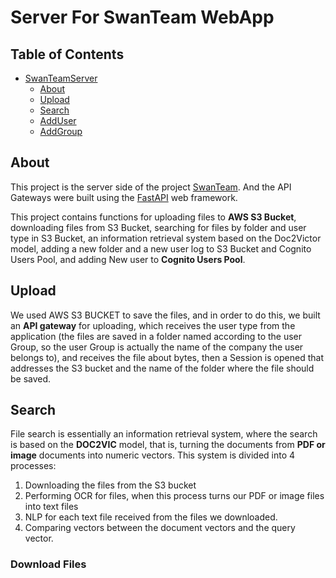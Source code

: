 # Server For SwanTeam WebApp

## Table of Contents
* [SwanTeamServer](#Server-For-Swan-Team-WebApp)
  * [About](#about)
  * [Upload](#Upload)
  * [Search](#Search)
  * [AddUser](#Add-User)
  * [AddGroup](#Add-Group)

## About
This project is the server side of the project [SwanTeam](https://github.com/muhammadtally/swanteam). And the API Gateways were built using the [FastAPI](https://fastapi.tiangolo.com/) web framework.

This project contains functions for uploading files to **AWS S3 Bucket**, downloading files from S3 Bucket, searching for files by folder and user type in S3 Bucket, an information retrieval system based on the Doc2Victor model, adding a new folder and a new user log to S3 Bucket and Cognito Users Pool, and adding New user to **Cognito Users Pool**.

## Upload

We used AWS S3 BUCKET to save the files, and in order to do this, we built an **API gateway** for uploading, which receives the user type from the application (the files are saved in a folder named according to the user Group, so the user Group is actually the name of the company the user belongs to), and receives the file about bytes, then a Session is opened that addresses the S3 bucket and the name of the folder where the file should be saved.

## Search
File search is essentially an information retrieval system, where the search is based on the **DOC2VIC** model, that is, turning the documents from **PDF or image** documents into numeric vectors.
This system is divided into 4 processes:

1) Downloading the files from the S3 bucket
2) Performing OCR for files, when this process turns our PDF or image files into text files
3) NLP for each text file received from the files we downloaded.
4) Comparing vectors between the document vectors and the query vector.

### Download Files
